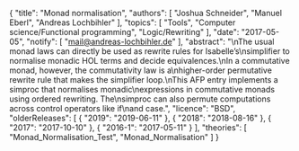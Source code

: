 {
    "title": "Monad normalisation",
    "authors": [
        "Joshua Schneider",
        "Manuel Eberl",
        "Andreas Lochbihler"
    ],
    "topics": [
        "Tools",
        "Computer science/Functional programming",
        "Logic/Rewriting"
    ],
    "date": "2017-05-05",
    "notify": [
        "mail@andreas-lochbihler.de"
    ],
    "abstract": "\nThe usual monad laws can directly be used as rewrite rules for Isabelle’s\nsimplifier to normalise monadic HOL terms and decide equivalences.\nIn a commutative monad, however, the commutativity law is a\nhigher-order permutative rewrite rule that makes the simplifier loop.\nThis AFP entry implements a simproc that normalises monadic\nexpressions in commutative monads using ordered rewriting. The\nsimproc can also permute computations across control operators like if\nand case.",
    "licence": "BSD",
    "olderReleases": [
        {
            "2019": "2019-06-11"
        },
        {
            "2018": "2018-08-16"
        },
        {
            "2017": "2017-10-10"
        },
        {
            "2016-1": "2017-05-11"
        }
    ],
    "theories": [
        "Monad_Normalisation_Test",
        "Monad_Normalisation"
    ]
}
